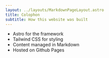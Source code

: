 ```yaml
---
layout: ../layouts/MarkdownPageLayout.astro
title: Colophon
subtitle: How this website was built
---
```


- Astro for the framework
- Tailwind CSS for styling
- Content managed in Markdown
- Hosted on Github Pages

